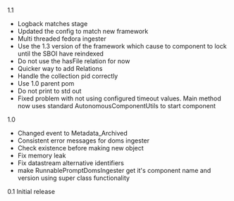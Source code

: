 1.1

* Logback matches stage
* Updated the config to match new framework
* Multi threaded fedora ingester
* Use the 1.3 version of the framework which cause to component to lock until the SBOI have reindexed
* Do not use the hasFile relation for now
* Quicker way to add Relations
* Handle the collection pid correctly
* Use 1.0 parent pom
* Do not print to std out
* Fixed problem with not using configured timeout values. Main method now uses standard AutonomousComponentUtils to start component

1.0

* Changed event to Metadata_Archived
* Consistent error messages for doms ingester
* Check existence before making new object
* Fix memory leak
* Fix datastream alternative identifiers
* make RunnablePromptDomsIngester get it's component name and version using super class functionality

0.1
Initial release
